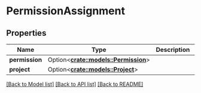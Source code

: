 # PermissionAssignment

## Properties

Name | Type | Description | Notes
------------ | ------------- | ------------- | -------------
**permission** | Option<[**crate::models::Permission**](permission.md)> |  | [optional]
**project** | Option<[**crate::models::Project**](project.md)> |  | [optional]

[[Back to Model list]](../README.md#documentation-for-models) [[Back to API list]](../README.md#documentation-for-api-endpoints) [[Back to README]](../README.md)


